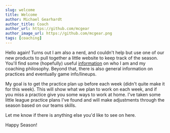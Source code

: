 ```yaml
---
slug: welcome
title: Welcome
author: Michael Gearhardt
author_title: Coach
author_url: https://github.com/mcgear
author_image_url: https://github.com/mcgear.png
tags: [coaching]
---
```


Hello again!  Turns out I am also a nerd, and couldn't help but use one of our new products to pull together a little website to keep track of the season.  You'll find some (hopefully) useful [information](/docs/intro) on who I am and my coaching philosophy.  Beyond that, there is also general information on practices and eventually game info/lineups.

My goal is to get the practice plan up before each week (didn't quite make it for this week).  This will show what we plan to work on each week, and if you miss a practice give you some ways to work at home.  I've taken some little league practice plans I've found and will make adjustments through the season based on our teams skills.

Let me know if there is anything else you'd like to see on here.

Happy Season!
